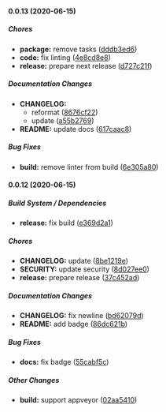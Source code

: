 #### 0.0.13 (2020-06-15)

##### Chores

* **package:**  remove tasks ([dddb3ed6](https://github.com/gregoranders/ts-playground/commit/dddb3ed685f01ef799d77d625af8cb5b1ee0142c))
* **code:**  fix linting ([4e8cd8e8](https://github.com/gregoranders/ts-playground/commit/4e8cd8e87bf87211a942c78efa5be0863a99041b))
* **release:**  prepare next release ([d727c21f](https://github.com/gregoranders/ts-playground/commit/d727c21f3c357ee2f1aabcc120c94d4ee9dc7f4b))

##### Documentation Changes

* **CHANGELOG:**
  *  reformat ([8676cf22](https://github.com/gregoranders/ts-playground/commit/8676cf2223294897ff01f8c7b716c6ce77b93342))
  *  update ([a55b2769](https://github.com/gregoranders/ts-playground/commit/a55b276980e03758e5d444be84e3110e00c98200))
* **README:**  update docs ([617caac8](https://github.com/gregoranders/ts-playground/commit/617caac84fa0b75308958fe299028f5c8371f2f8))

##### Bug Fixes

* **build:**  remove linter from build ([6e305a80](https://github.com/gregoranders/ts-playground/commit/6e305a80f88d05ae91d4b12097c568fe13317f11))

#### 0.0.12 (2020-06-15)

##### Build System / Dependencies

- **release:** fix build ([e369d2a1](https://github.com/gregoranders/ts-playground/commit/e369d2a13939ce8fd2809b363280188d4b5de464))

##### Chores

- **CHANGELOG:** update ([8be1219e](https://github.com/gregoranders/ts-playground/commit/8be1219eba296b93430882c2b1e278f742fcfe2e))
- **SECURITY:** update security ([8d027ee0](https://github.com/gregoranders/ts-playground/commit/8d027ee0521cefa86f518d6fc6b7eb45bb0f60f6))
- **release:** prepare release ([37c452ad](https://github.com/gregoranders/ts-playground/commit/37c452ad6bba5d1bdffca90096e0e651f0a3d59d))

##### Documentation Changes

- **CHANGELOG:** fix newline ([bd62079d](https://github.com/gregoranders/ts-playground/commit/bd62079db479e26274dea3e2fac997e227a36eb3))
- **README:** add badge ([86dc621b](https://github.com/gregoranders/ts-playground/commit/86dc621b9326cc6446069cb114f4cafd7b8b1eaf))

##### Bug Fixes

- **docs:** fix badge ([55cabf5c](https://github.com/gregoranders/ts-playground/commit/55cabf5c317cf7de1142e1fafc7d9628e399cc57))

##### Other Changes

- **build:** support appveyor ([02aa5410](https://github.com/gregoranders/ts-playground/commit/02aa5410aaa92190c5711fecfc3d3883028c50f1))

